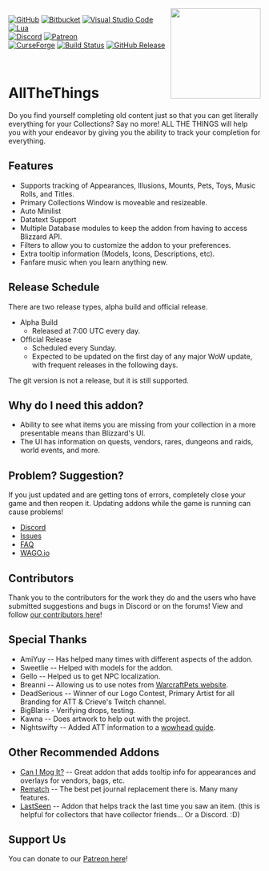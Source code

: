 <img align="right" width="180" height="180" src="https://wago-addons.ams3.digitaloceanspaces.com/thumbnails/GCM2L2Lxz2AObRXu404Oggp5zcjhBYp01XCXffPQ.png">

[![GitHub](https://img.shields.io/badge/github-%23121011.svg?style=for-the-badge&logo=github&logoColor=white)](https://github.com/ATTWoWAddon/AllTheThings)
[![Bitbucket](https://img.shields.io/badge/bitbucket-%230047B3.svg?style=for-the-badge&logo=bitbucket&logoColor=white)](https://bitbucket.org/product)
[![Visual Studio Code](https://img.shields.io/badge/Visual%20Studio%20Code-0078d7.svg?style=for-the-badge&logo=visual-studio-code&logoColor=white)](https://code.visualstudio.com)
[![Lua](https://img.shields.io/badge/lua-%232C2D72.svg?style=for-the-badge&logo=lua&logoColor=white)](https://lua.org)
<br>
[![Discord](https://img.shields.io/badge/Discord-%235865F2.svg?style=for-the-badge&logo=discord&logoColor=white)](https://discord.gg/allthethings)
[![Patreon](https://img.shields.io/badge/Patreon-F96854?style=for-the-badge&logo=patreon&logoColor=white)](https://www.patreon.com/allthethings)
<br>
[![CurseForge](https://cf.way2muchnoise.eu/267285.svg)](https://www.curseforge.com/wow/addons/all-the-things)
[![Build Status](https://github.com/ATTWoWAddon/AllTheThings/workflows/Release/badge.svg)](https://github.com/ATTWoWAddon/AllTheThings/actions?workflow=Release)
[![GitHub Release](https://img.shields.io/github/v/release/ATTWoWAddon/AllTheThings)](https://github.com/ATTWoWAddon/AllTheThings/releases)

<br>

# AllTheThings
Do you find yourself completing old content just so that you can get literally everything for your Collections? Say no more! ALL THE THINGS will help you with your endeavor by giving you the ability to track your completion for everything.

## Features
- Supports tracking of Appearances, Illusions, Mounts, Pets, Toys, Music Rolls, and Titles.
- Primary Collections Window is moveable and resizeable.
- Auto Minilist
- Datatext Support
- Multiple Database modules to keep the addon from having to access Blizzard API.
- Filters to allow you to customize the addon to your preferences.
- Extra tooltip information (Models, Icons, Descriptions, etc).
- Fanfare music when you learn anything new.

## Release Schedule
There are two release types, alpha build and official release.
- Alpha Build
    - Released at 7:00 UTC every day.
- Official Release
    - Scheduled every Sunday.
    - Expected to be updated on the first day of any major WoW update, with frequent releases in the following days.

The git version is not a release, but it is still supported.

## Why do I need this addon?
- Ability to see what items you are missing from your collection in a more presentable means than Blizzard's UI.
- The UI has information on quests, vendors, rares, dungeons and raids, world events, and more.

## Problem? Suggestion?
If you just updated and are getting tons of errors, completely close your game and then reopen it. Updating addons while the game is running can cause problems!

- [Discord](https://discord.gg/allthethings)
- [Issues](https://github.com/ATTWoWAddon/AllTheThings/issues)
- [FAQ](https://legacy.curseforge.com/wow/addons/all-the-things/pages/f-a-q)
- [WAGO.io](https://addons.wago.io/addons/allthethings)

## Contributors
Thank you to the contributors for the work they do and the users who have submitted suggestions and bugs in Discord or on the forums! View and follow [our contributors here](https://github.com/ATTWoWAddon/AllTheThings/graphs/contributors)!

## Special Thanks
- AmiYuy -- Has helped many times with different aspects of the addon.
- Sweetlie -- Helped with models for the addon.
- Gello -- Helped us to get NPC localization.
- Breanni -- Allowing us to use notes from [WarcraftPets website](https://www.warcraftpets.com).
- DeadSerious -- Winner of our Logo Contest, Primary Artist for all Branding for ATT & Crieve's Twitch channel. 
- BigBlaris - Verifying drops, testing.
- Kawna -- Does artwork to help out with the project.
- Nightswifty -- Added ATT information to a [wowhead guide](https://www.wowhead.com/transmogrification-overview-frequently-asked-questions).

## Other Recommended Addons

- [Can I Mog It?](https://www.curseforge.com/wow/addons/can-i-mog-it) -- Great addon that adds tooltip info for appearances and overlays for vendors, bags, etc.
- [Rematch](https://www.curseforge.com/wow/addons/rematch) -- The best pet journal replacement there is. Many many features.
- [LastSeen](https://www.curseforge.com/wow/addons/lastseen) -- Addon that helps track the last time you saw an item. (this is helpful for collectors that have collector friends... Or a Discord. :D)

## Support Us
You can donate to our [Patreon here](https://www.patreon.com/allthethings)!
